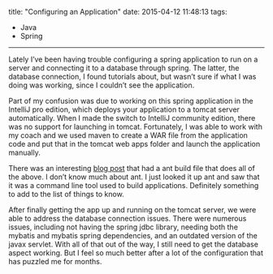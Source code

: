 title: "Configuring an Application"
date: 2015-04-12 11:48:13
tags:
- Java
- Spring
---
Lately I’ve been having trouble configuring a spring application to run on a server and connecting it to a database through spring. The latter, the database connection, I found tutorials about, but wasn’t sure if what I was doing was working, since I couldn’t see the application.

 Part of my confusion was due to working on this spring application in the IntelliJ pro edition, which deploys your application to a tomcat server automatically. When I made the switch to IntelliJ community edition, there was no support for launching in tomcat. Fortunately, I was able to work with my coach and we used maven to create a WAR file from the application code and put that in the tomcat web apps folder and launch the application manually.

There was an interesting [blog post](http://www.daedtech.com/faking-tomcat-support-in-intellij-idea-community-version) that had a ant build file that does all of the above. I don’t know much about ant. I just looked it up ant and saw that it was a command line tool used to build applications. Definitely something to add to the list of things to know.

After finally getting the app up and running on the tomcat server, we were able to address the database connection issues. There were numerous issues, including not having the spring jdbc library, needing both the mybatis and mybatis spring dependencies, and an outdated version of the javax servlet. With all of that out of the way, I still need to get the database aspect working. But I feel so much better after a lot of the configuration that has puzzled me for months.
